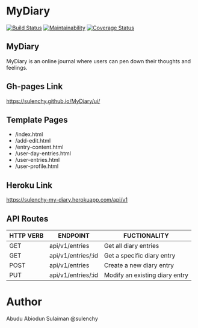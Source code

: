 # MyDiary
[![Build Status](https://travis-ci.org/sulenchy/MyDiary.svg?branch=ch-setup-travis-ci)](https://travis-ci.org/sulenchy/MyDiary) [![Maintainability](https://api.codeclimate.com/v1/badges/19d76649374cdf72e37f/maintainability)](https://codeclimate.com/github/sulenchy/MyDiary/maintainability) [![Coverage Status](https://coveralls.io/repos/github/sulenchy/MyDiary/badge.svg?branch=develop)](https://coveralls.io/github/sulenchy/MyDiary?branch=develop)

## MyDiary
MyDiary is an online journal where users can pen down their thoughts and feelings.

## Gh-pages Link
https://sulenchy.github.io/MyDiary/ui/

## Template Pages
- /index.html
- /add-edit.html
- /entry-content.html
- /user-day-entries.html
- /user-entries.html
- /user-profile.html

## Heroku Link
https://sulenchy-my-diary.herokuapp.com/api/v1

## API Routes
|   HTTP VERB   | ENDPOINT                  | FUCTIONALITY                                          |
| ------------- | --------------------------| ----------------------------------------------------- |
| GET           | api/v1/entries            | Get all diary entries                                 |
| GET           | api/v1/entries/:id        | Get a specific diary entry                            |
| POST          | api/v1/entries            | Create a new diary entry                              |
| PUT           | api/v1/entries/:id        | Modify an existing diary entry                        |

# Author
Abudu Abiodun Sulaiman @sulenchy